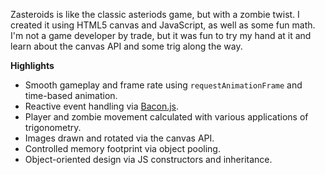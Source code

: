Zasteroids is like the classic asteriods game, but with a zombie twist. I
created it using HTML5 canvas and JavaScript, as well as some fun math. I'm not
a game developer by trade, but it was fun to try my hand at it and learn about
the canvas API and some trig along the way.

**Highlights**

* Smooth gameplay and frame rate using `requestAnimationFrame` and time-based
  animation.
* Reactive event handling via [Bacon.js][bacon-js].
* Player and zombie movement calculated with various applications of
  trigonometry.
* Images drawn and rotated via the canvas API.
* Controlled memory footprint via object pooling.
* Object-oriented design via JS constructors and inheritance.

[bacon-js]: https://baconjs.github.io/
